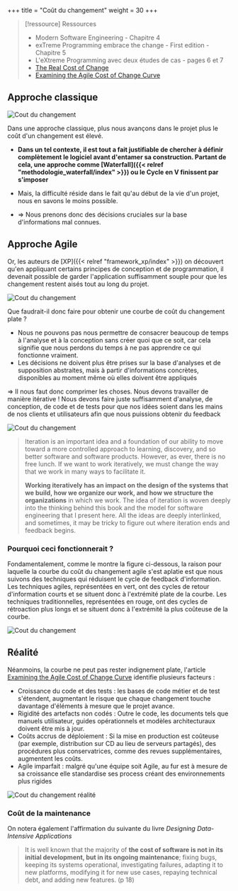 +++
title = "Coût du changement"
weight = 30
+++

> [!ressource] Ressources
> - Modern Software Engineering - Chapitre 4
> - exTreme Programming embrace the change - First edition - Chapitre 5
> - L'eXtreme Programming avec deux études de cas - pages 6 et 7
> - [The Real Cost of Change](https://lizkeogh.com/2012/01/30/the-real-cost-of-change/)
> - [Examining the Agile Cost of Change Curve](https://agilemodeling.com/essays/costofchange.htm#Figure2)

## Approche classique
![Cout du changement](cout_changement_trad.png)

Dans une approche classique, plus nous avançons dans le projet plus le coût d'un changement est élevé. 
- **Dans un tel contexte, il est tout a fait justifiable de chercher à définir complètement le logiciel avant d'entamer sa construction. Partant de cela, une approche comme [Waterfall]({{< relref "methodologie_waterfall/index" >}}) ou le Cycle en V finissent par s'imposer**

- Mais, la difficulté réside dans le fait qu'au début de la vie d'un projet, nous en savons le moins possible.
- => Nous prenons donc des décisions cruciales sur la base d'informations mal connues.

## Approche Agile
Or, les auteurs de [XP]({{< relref "framework_xp/index" >}}) on découvert qu'en appliquant certains principes de conception et de programmation, il devenait possible de garder l'application suffisamment souple pour que les changement restent aisés tout au long du projet.

![Cout du changement](cout_changement_agile.png)

Que faudrait-il donc faire pour obtenir une courbe de coût du changement plate ?
- Nous ne pouvons pas nous permettre de consacrer beaucoup de temps à l'analyse et à la conception sans créer quoi que ce soit, car cela signifie que nous perdons du temps à ne pas apprendre ce qui fonctionne vraiment.
- Les décisions ne doivent plus être prises sur la base d'analyses et de supposition abstraites, mais à partir d'informations concrètes, disponibles au moment même où elles doivent être appliqués

=> Il nous faut donc comprimer les choses. Nous devons travailler de manière itérative ! Nous devons faire juste suffisamment d'analyse, de conception, de code et de tests pour que nos idées soient dans les mains de nos clients et utilisateurs afin que nous puissions obtenir du feedback

![Cout du changement](cout_changement.png)

> Iteration is an important idea and a foundation of our ability to move toward a
more controlled approach to learning, discovery, and so better software and
software products. However, as ever, there is no free lunch. If we want to work
iteratively, we must change the way that we work in many ways to facilitate it.
> 
> **Working iteratively has an impact on the design of the systems that we build, how
we organize our work, and how we structure the organizations** in which we work.
The idea of iteration is woven deeply into the thinking behind this book and the
model for software engineering that I present here. All the ideas are deeply
interlinked, and sometimes, it may be tricky to figure out where iteration ends and
feedback begins.

### Pourquoi ceci fonctionnerait ?
Fondamentalement, comme le montre la figure ci-dessous, la raison pour laquelle la courbe du coût du changement agile s'est aplatie est que nous suivons des techniques qui réduisent le cycle de feedback d'information. Les techniques agiles, représentées en vert, ont des cycles de retour d'information courts et se situent donc à l'extrémité plate de la courbe. Les techniques traditionnelles, représentées en rouge, ont des cycles de rétroaction plus longs et se situent donc à l'extrémité la plus coûteuse de la courbe.

![Cout du changement](cost_of_change_why_working.png)

## Réalité 
Néanmoins, la courbe ne peut pas rester indignement plate, l'article [Examining the Agile Cost of Change Curve](https://agilemodeling.com/essays/costofchange.htm#Figure2) identifie plusieurs facteurs :
- Croissance du code et des tests : les bases de code métier et de test s'étendent, augmentant le risque que chaque changement touche davantage d'éléments à mesure que le projet avance.
- Rigidité des artefacts non codés : Outre le code, les documents tels que manuels utilisateur, guides opérationnels et modèles architecturaux doivent être mis à jour.
- Coûts accrus de déploiement : Si la mise en production est coûteuse (par exemple, distribution sur CD au lieu de serveurs partagés), des procédures plus conservatrices, comme des revues supplémentaires, augmentent les coûts.
- Agile imparfait : malgré qu'une équipe soit Agile, au fur est à mesure de sa croissance elle standardise ses process créant des environnements plus rigides

![Cout du changement réalité](cost_of_change_reality.png)

### Coût de la maintenance
On notera également l'affirmation du suivante du livre *Designing Data-Intensive Applications*

> It is well known that the majority of **the cost of software is not in its initial development, but in its ongoing maintenance**; fixing bugs, keeping its systems operational, investigating failures, adapting it to new platforms, modifying it for new use cases, repaying technical debt, and adding new features. (p 18)